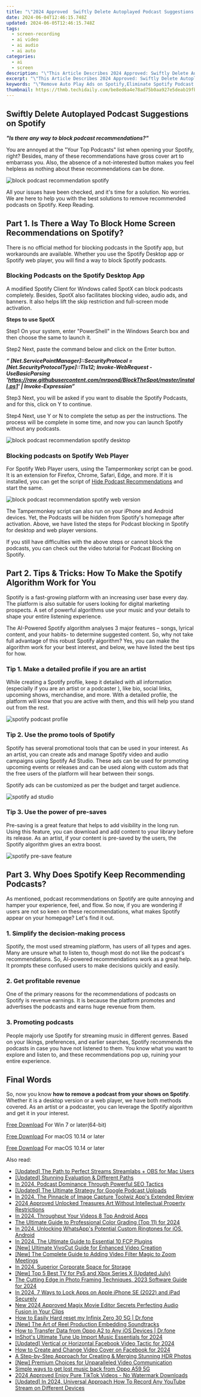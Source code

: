 ```yaml
---
title: "\"2024 Approved  Swiftly Delete Autoplayed Podcast Suggestions on Spotify\""
date: 2024-06-04T12:46:15.748Z
updated: 2024-06-05T12:46:15.748Z
tags: 
  - screen-recording
  - ai video
  - ai audio
  - ai auto
categories: 
  - ai
  - screen
description: "\"This Article Describes 2024 Approved: Swiftly Delete Autoplayed Podcast Suggestions on Spotify\""
excerpt: "\"This Article Describes 2024 Approved: Swiftly Delete Autoplayed Podcast Suggestions on Spotify\""
keywords: "\"Remove Auto Play Ads on Spotify,Eliminate Spotify Podcast Previews,Clear Podcast Suggestions Swiftly,Stop Autoplayed Podcasts,Delete Spotify Ad Interruptions,Erase Auto-Playing Podcast Hints,Fast Remove Autoplay Podcast Suggestions\""
thumbnail: https://thmb.techidaily.com/be8ed6a4e78ad75b0aa927e5deab19fb5e1ff02b9f258c0a63e3b6ef48739db7.jpg
---
```


## Swiftly Delete Autoplayed Podcast Suggestions on Spotify

**_"Is there any way to block podcast recommendations?"_**

You are annoyed at the "Your Top Podcasts" list when opening your Spotify, right? Besides, many of these recommendations have gross cover art to embarrass you. Also, the absence of a not-interested button makes you feel helpless as nothing about these recommendations can be done.

![block podcast recommendation spotify](https://images.wondershare.com/filmora/article-images/2022/12/how-to-remove-recommended-podcast-from-spotify-01.jpg)

All your issues have been checked, and it's time for a solution. No worries. We are here to help you with the best solutions to remove recommended podcasts on Spotify. Keep Reading.

## Part 1\. Is There a Way To Block Home Screen Recommendations on Spotify?

There is no official method for blocking podcasts in the Spotify app, but workarounds are available. Whether you use the Spotify Desktop app or Spotify web player, you will find a way to block Spotify podcasts.

### Blocking Podcasts on the Spotify Desktop App

A modified Spotify Client for Windows called SpotX can block podcasts completely. Besides, SpotX also facilitates blocking video, audio ads, and banners. It also helps lift the skip restriction and full-screen mode activation.

**Steps to use SpotX**

Step1 On your system, enter "PowerShell" in the Windows Search box and then choose the same to launch it.

Step2 Next, paste the command below and click on the Enter button.

**_“ \[Net.ServicePointManager\]::SecurityProtocol = \[Net.SecurityProtocolType\]::Tls12; Invoke-WebRequest -UseBasicParsing '<https://raw.githubusercontent.com/mrpond/BlockTheSpot/master/install.ps1>' | Invoke-Expression”_**

Step3 Next, you will be asked if you want to disable the Spotify Podcasts, and for this, click on Y to continue.

Step4 Next, use Y or N to complete the setup as per the instructions. The process will be complete in some time, and now you can launch Spotify without any podcasts.

![block podcast recommendation spotify desktop](https://images.wondershare.com/filmora/article-images/2022/12/how-to-remove-recommended-podcast-from-spotify-02.jpg)

### Blocking podcasts on Spotify Web Player

For Spotify Web Player users, using the Tampermonkey script can be good. It is an extension for Firefox, Chrome, Safari, Edge, and more. If it is installed, you can get the script of [Hide Podcast Recommendations](https://greasyfork.org/en/scripts/430177-hide-podcast-recommendations) and start the same.

![block podcast recommendation spotify web version](https://images.wondershare.com/filmora/article-images/2022/12/how-to-remove-recommended-podcast-from-spotify-03.jpg)

The Tampermonkey script can also run on your iPhone and Android devices. Yet, the Podcasts will be hidden from Spotify's homepage after activation. Above, we have listed the steps for Podcast blocking in Spotify for desktop and web player versions.

If you still have difficulties with the above steps or cannot block the podcasts, you can check out the video tutorial for Podcast Blocking on Spotify.

## Part 2\. Tips & Tricks: How To Make the Spotify Algorithm Work for You

Spotify is a fast-growing platform with an increasing user base every day. The platform is also suitable for users looking for digital marketing prospects. A set of powerful algorithms use your music and your details to shape your entire listening experience.

The AI-Powered Spotify algorithm analyses 3 major features – songs, lyrical content, and your habits- to determine suggested content. So, why not take full advantage of this robust Spotify algorithm? Yes, you can make the algorithm work for your best interest, and below, we have listed the best tips for how.

### Tip 1\. Make a detailed profile if you are an artist

While creating a Spotify profile, keep it detailed with all information (especially if you are an artist or a podcaster ), like bio, social links, upcoming shows, merchandise, and more. With a detailed profile, the platform will know that you are active with them, and this will help you stand out from the rest.

![spotify podcast profile](https://images.wondershare.com/filmora/article-images/2022/12/how-to-remove-recommended-podcast-from-spotify-04.png)

### Tip 2\. Use the promo tools of Spotify

Spotify has several promotional tools that can be used in your interest. As an artist, you can create ads and manage Spotify video and audio campaigns using Spotify Ad Studio. These ads can be used for promoting upcoming events or releases and can be used along with custom ads that the free users of the platform will hear between their songs.

Spotify ads can be customized as per the budget and target audience.

![spotify ad studio](https://images.wondershare.com/filmora/article-images/2022/12/how-to-remove-recommended-podcast-from-spotify-05.png)

### Tip 3\. Use the power of pre-saves

Pre-saving is a great feature that helps to add visibility in the long run. Using this feature, you can download and add content to your library before its release. As an artist, if your content is pre-saved by the users, the Spotify algorithm gives an extra boost.

![spotify pre-save feature](https://images.wondershare.com/filmora/article-images/2022/12/how-to-remove-recommended-podcast-from-spotify-06.png)

## Part 3\. Why Does Spotify Keep Recommending Podcasts?

As mentioned, podcast recommendations on Spotify are quite annoying and hamper your experience, feel, and flow. So now, if you are wondering if users are not so keen on these recommendations, what makes Spotify appear on your homepage? Let's find it out.

### 1\. Simplify the decision-making process

Spotify, the most used streaming platform, has users of all types and ages. Many are unsure what to listen to, though most do not like the podcast's recommendations. So, AI-powered recommendations work as a great help. It prompts these confused users to make decisions quickly and easily.

### 2\. Get profitable revenue

One of the primary reasons for the recommendations of podcasts on Spotify is revenue earnings. It is because the platform promotes and advertises the podcasts and earns huge revenue from them.

### 3\. Promoting podcasts

People majorly use Spotify for streaming music in different genres. Based on your likings, preferences, and earlier searches, Spotify recommends the podcasts in case you have not listened to them. You know what you want to explore and listen to, and these recommendations pop up, ruining your entire experience.

## Final Words

So, now you know **how to remove a podcast from your shows on Spotify**. Whether it is a desktop version or a web player, we have both methods covered. As an artist or a podcaster, you can leverage the Spotify algorithm and get it in your interest.

[Free Download](https://tools.techidaily.com/wondershare/filmora/download/) For Win 7 or later(64-bit)

[Free Download](https://tools.techidaily.com/wondershare/filmora/download/) For macOS 10.14 or later

[Free Download](https://tools.techidaily.com/wondershare/filmora/download/) For macOS 10.14 or later

<ins class="adsbygoogle"
     style="display:block"
     data-ad-format="autorelaxed"
     data-ad-client="ca-pub-7571918770474297"
     data-ad-slot="1223367746"></ins>

<ins class="adsbygoogle"
     style="display:block"
     data-ad-format="autorelaxed"
     data-ad-client="ca-pub-7571918770474297"
     data-ad-slot="1223367746"></ins>



<ins class="adsbygoogle"
     style="display:block"
     data-ad-client="ca-pub-7571918770474297"
     data-ad-slot="8358498916"
     data-ad-format="auto"
     data-full-width-responsive="true"></ins>


<span class="atpl-alsoreadstyle">Also read:</span>
<div><ul>
<li><a href="https://some-guidance.techidaily.com/updated-the-path-to-perfect-streams-streamlabs-plus-obs-for-mac-users/"><u>[Updated] The Path to Perfect Streams  Streamlabs + OBS for Mac Users</u></a></li>
<li><a href="https://some-guidance.techidaily.com/updated-stunning-evaluation-and-different-paths/"><u>[Updated] Stunning Evaluation & Different Paths</u></a></li>
<li><a href="https://some-guidance.techidaily.com/in-2024-podcast-dominance-through-powerful-seo-tactics/"><u>In 2024, Podcast Dominance Through Powerful SEO Tactics</u></a></li>
<li><a href="https://some-guidance.techidaily.com/updated-the-ultimate-strategy-for-google-podcast-uploads/"><u>[Updated] The Ultimate Strategy for Google Podcast Uploads</u></a></li>
<li><a href="https://some-guidance.techidaily.com/in-2024-the-pinnacle-of-image-capture-toolwiz-apps-extended-review/"><u>In 2024, The Pinnacle of Image Capture  Toolwiz App's Extended Review</u></a></li>
<li><a href="https://some-guidance.techidaily.com/2024-approved-unlocked-treasures-art-without-intellectual-property-restrictions/"><u>2024 Approved  Unlocked Treasures  Art Without Intellectual Property Restrictions</u></a></li>
<li><a href="https://some-guidance.techidaily.com/in-2024-throughput-your-videos-8-top-android-apps/"><u>In 2024, Throughput Your Videos  8 Top Android Apps</u></a></li>
<li><a href="https://some-guidance.techidaily.com/the-ultimate-guide-to-professional-color-grading-top-11-for-2024/"><u>The Ultimate Guide to Professional Color Grading (Top 11) for 2024</u></a></li>
<li><a href="https://some-guidance.techidaily.com/in-2024-unlocking-whatsapps-potential-custom-ringtones-for-ios-android/"><u>In 2024, Unlocking WhatsApp's Potential  Custom Ringtones for iOS, Android</u></a></li>
<li><a href="https://some-guidance.techidaily.com/in-2024-the-ultimate-guide-to-essential-10-fcp-plugins/"><u>In 2024, The Ultimate Guide to Essential 10 FCP Plugins</u></a></li>
<li><a href="https://some-guidance.techidaily.com/new-ultimate-vivocut-guide-for-enhanced-video-creation/"><u>[New] Ultimate VivoCut Guide for Enhanced Video Creation</u></a></li>
<li><a href="https://some-guidance.techidaily.com/new-the-complete-guide-to-adding-video-filter-magic-to-zoom-meetings/"><u>[New] The Complete Guide to Adding Video Filter Magic to Zoom Meetings</u></a></li>
<li><a href="https://some-guidance.techidaily.com/in-2024-superior-corporate-space-for-storage/"><u>In 2024, Superior Corporate Space for Storage</u></a></li>
<li><a href="https://some-guidance.techidaily.com/new-top-5-best-tv-for-ps5-and-xbox-series-x-updated-july/"><u>[New] Top 5 Best TV for Ps5 and Xbox Series X (Updated July)</u></a></li>
<li><a href="https://some-guidance.techidaily.com/the-cutting-edge-in-photo-framing-techniques-2023-software-guide-for-2024/"><u>The Cutting Edge in Photo Framing Techniques, 2023 Software Guide for 2024</u></a></li>
<li><a href="https://ios-unlock.techidaily.com/in-2024-7-ways-to-lock-apps-on-apple-iphone-se-2022-and-ipad-securely-by-drfone-ios/"><u>In 2024, 7 Ways to Lock Apps on Apple iPhone SE (2022) and iPad Securely</u></a></li>
<li><a href="https://voice-adjusting.techidaily.com/new-2024-approved-magix-movie-editor-secrets-perfecting-audio-fusion-in-your-clips/"><u>New 2024 Approved Magix Movie Editor Secrets Perfecting Audio Fusion in Your Clips</u></a></li>
<li><a href="https://techidaily.com/how-to-easily-hard-reset-my-infinix-zero-30-5g-drfone-by-drfone-reset-android-reset-android/"><u>How to Easily Hard reset my Infinix Zero 30 5G | Dr.fone</u></a></li>
<li><a href="https://instagram-video-recordings.techidaily.com/new-the-art-of-reel-production-embedding-soundtracks/"><u>[New] The Art of Reel Production  Embedding Soundtracks</u></a></li>
<li><a href="https://android-transfer.techidaily.com/how-to-transfer-data-from-oppo-a2-to-any-ios-devices-drfone-by-drfone-transfer-from-android-transfer-from-android/"><u>How to Transfer Data from Oppo A2 to Any iOS Devices | Dr.fone</u></a></li>
<li><a href="https://extra-guidance.techidaily.com/inshots-ultimate-tune-up-import-music-essentials-for-2024/"><u>InShot's Ultimate Tune Up  Import Music Essentials for 2024</u></a></li>
<li><a href="https://facebook-video-content.techidaily.com/updated-vertical-or-horizontal-facebook-video-tactic-for-2024/"><u>[Updated] Vertical or Horizontal  Facebook Video Tactic for 2024</u></a></li>
<li><a href="https://facebook-video-recording.techidaily.com/how-to-create-and-change-video-cover-on-facebook-for-2024/"><u>How to Create and Change Video Cover on Facebook for 2024</u></a></li>
<li><a href="https://extra-information.techidaily.com/a-step-by-step-approach-for-creating-and-merging-stunning-hdr-photos/"><u>A Step-by-Step Approach for Creating & Merging Stunning HDR Photos</u></a></li>
<li><a href="https://remote-screen-capture.techidaily.com/new-premium-choices-for-unparalleled-video-communication/"><u>[New] Premium Choices for Unparalleled Video Communication</u></a></li>
<li><a href="https://techidaily.com/simple-ways-to-get-lost-music-back-from-oppo-a59-5g-by-fonelab-android-recover-music/"><u>Simple ways to get lost music back from Oppo A59 5G</u></a></li>
<li><a href="https://tiktok-videos.techidaily.com/2024-approved-enjoy-pure-tiktok-videos-no-watermark-downloads/"><u>2024 Approved  Enjoy Pure TikTok Videos - No Watermark Downloads</u></a></li>
<li><a href="https://screen-sharing-recording.techidaily.com/updated-in-2024-universal-approach-how-to-record-any-youtube-stream-on-different-devices/"><u>[Updated] In 2024, Universal Approach  How To Record Any YouTube Stream on Different Devices</u></a></li>
</ul></div>
